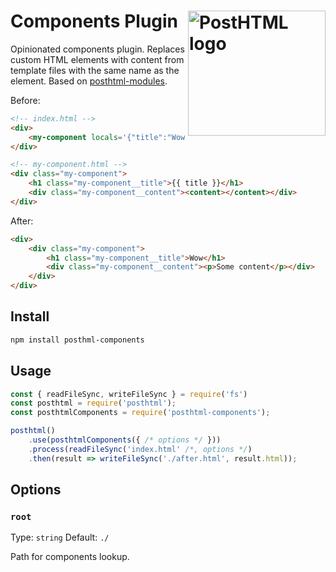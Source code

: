 # Components Plugin <img align="right" width="220" height="200" title="PostHTML logo" src="//posthtml.github.io/posthtml/logo.svg">

Opinionated components plugin. Replaces custom HTML elements with content from template files with the same name as the element. Based on [posthtml-modules](https://github.com/posthtml/posthtml-modules).

Before:
```html
<!-- index.html -->
<div>
    <my-component locals='{"title":"Wow"}'><p>Some content</p></my-component>
</div>
```

```html
<!-- my-component.html -->
<div class="my-component">
    <h1 class="my-component__title">{{ title }}</h1>
    <div class="my-component__content"><content></content></div>
</div>
```

After:
```html
<div>
    <div class="my-component">
        <h1 class="my-component__title">Wow</h1>
        <div class="my-component__content"><p>Some content</p></div>
    </div>
</div>
```

## Install

```sh
npm install posthml-components
```

## Usage

```js
const { readFileSync, writeFileSync } = require('fs')
const posthtml = require('posthtml');
const posthtmlComponents = require('posthtml-components');

posthtml()
    .use(posthtmlComponents({ /* options */ }))
    .process(readFileSync('index.html' /*, options */)
    .then(result => writeFileSync('./after.html', result.html));
```

## Options

### `root`

Type: `string`
Default: `./`

Path for components lookup.